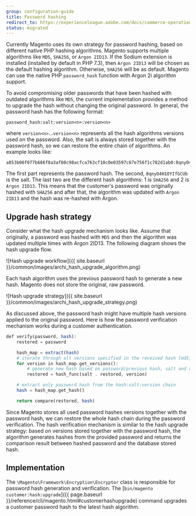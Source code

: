 ```yaml
---
group: configuration-guide
title: Password hashing
redirect_to: https://experienceleague.adobe.com/docs/commerce-operations/configuration-guide/security/password-hashing.html
status: migrated
---
```


Currently Magento uses its own strategy for password hashing, based on different native PHP hashing algorithms. Magento supports multiple algorithms like `MD5`, `SHA256`, or `Argon 2ID13`. If the Sodium extension is installed (installed by default in PHP 7.3), then `Argon 2ID13` will be chosen as the default hashing algorithm. Otherwise, `SHA256` will be as default. Magento can use the native PHP `password_hash` function with Argon 2i algorithm support.

To avoid compromising older passwords that have been hashed with outdated algorithms like `MD5`, the current implementation provides a method to upgrade the hash without changing the original password. In general, the password hash has the following format:

```text
password_hash:salt:version<n>:version<n>
```

where `version<n>`...`version<n>` represents all the hash algorithms versions used on the password. Also, the salt is always stored together with the password hash, so we can restore the entire chain of algorithms. An example looks like:

```text
a853b06f077b686f8a3af80c98acfca763cf10c0e03597c67e756f1c782d1ab0:8qnyO4H1OYIfGCUb:1:2
```

The first part represents the password hash. The second, `8qnyO4H1OYIfGCUb` is the salt. The last two are the different hash algorithms: 1 is `SHA256` and  2 is `Argon 2ID13`. This means that the customer's password was originally hashed with `SHA256` and after that, the algorithm was updated with `Argon 2ID13` and the hash was re-hashed with Argon.

## Upgrade hash strategy

Consider what the hash upgrade mechanism looks like. Assume that originally, a password was hashed with `MD5` and then the algorithm was updated multiple times with Argon 2ID13. The following diagram shows the hash upgrade flow.

![Hash upgrade workflow]({{ site.baseurl }}/common/images/archi_hash_upgrade_algorithm.png)

Each hash algorithm uses the previous password hash to generate a new hash. Magento does not store the original, raw password.

![Hash upgrade strategy]({{ site.baseurl }}/common/images/archi_hash_upgrade_strategy.png)

As discussed above, the password hash might have multiple hash versions applied to the original password.
Here is how the password verification mechanism works during a customer authentication.

```php
def verify(password, hash):
    restored = password

    hash_map = extract(hash)
    # iterate through all versions specified in the received hash [md5, sha256, argon2id13]
    for version in hash_map.get_versions():
        # generate new hash based on password/previous hash, salt and version
        restored = hash_func(salt . restored, version)

    # extract only password hash from the hash:salt:version chain
    hash = hash_map.get_hash()

    return compare(restored, hash)
```

Since Magento stores all used password hashes versions together with the password hash, we can restore the whole hash chain during the password verification. The hash verification mechanism is similar to the hash upgrade strategy: based on versions stored together with the password hash, the algorithm generates hashes from the provided password and returns the comparison result between hashed password and the database stored hash.

## Implementation

The `\Magento\Framework\Encryption\Encryptor` class is responsible for password hash generation and verification. The [`bin/magento customer:hash:upgrade`]({{ page.baseurl }}/reference/cli/magento.html#customerhashupgrade) command upgrades a customer password hash to the latest hash algorithm.
